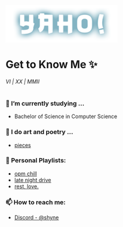 
<img src = "yaho!.png" width="300" height="100">

<h1>
Get to Know Me ✨
</h1>

_VI | XX | MMII_  
<br>

<h3>🌱 I’m currently studying ...</h3> 

- Bachelor of Science in Computer Science
 

<h3>🎨 I do art and poetry ...</h3>

- [pieces](https://drive.google.com/drive/folders/1cCEke-TWFTla1SLTt_YBadDWkueij1j3?usp=sharing)


<h3>🎵 Personal Playlists:</h3>

- [opm chill](https://open.spotify.com/playlist/40zEvjWmDE6NMvee6lO1ds?si=90ed2d9a4fd74538)
- [late night drive](https://open.spotify.com/playlist/74I58DapeLEPW5US4yOcbZ?si=a32b5bd673884e7a)
- [rest, love.](https://open.spotify.com/playlist/16isCOZdFzRoaPCl8GuK14?si=1f3c988db9314ea3)


<h3>📫 How to reach me:</h3>

- [Discord - @shyne](https://discordapp.com/users/shyne#9038)
